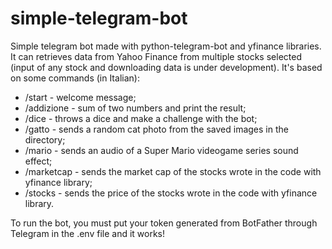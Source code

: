 # simple-telegram-bot

Simple telegram bot made with python-telegram-bot and yfinance libraries. It can retrieves data from Yahoo Finance from multiple stocks selected (input of any stock and downloading data is under development). It's based on some commands (in Italian): 
- /start - welcome message;
- /addizione - sum of two numbers and print the result;
- /dice - throws a dice and make a challenge with the bot;
- /gatto - sends a random cat photo from the saved images in the directory;
- /mario - sends an audio of a Super Mario videogame series sound effect;
- /marketcap - sends the market cap of the stocks wrote in the code with yfinance library;
- /stocks - sends the price of the stocks wrote in the code with yfinance library.

To run the bot, you must put your token generated from BotFather through Telegram in the .env file and it works!     
